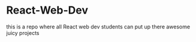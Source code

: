 # React-Web-Dev
this is a repo where all React web dev students can put up there awesome juicy projects 
